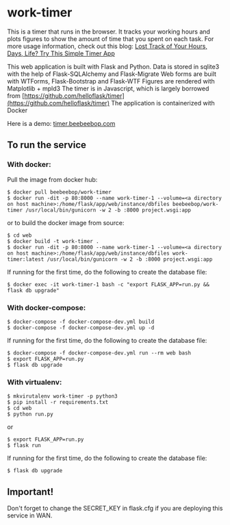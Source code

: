 # work-timer
This is a timer that runs in the browser. It tracks your working hours and plots figures to show the amount of time that you spent on each task. For more usage information, check out this blog:  [Lost Track of Your Hours, Days, Life? Try This Simple Timer App](https://blog.beebeebop.com/timer)

This web application is built with Flask and Python.
Data is stored in sqlite3 with the help of Flask-SQLAlchemy and Flask-Migrate
Web forms are built with WTForms, Flask-Bootstrap and Flask-WTF
Figures are rendered with Matplotlib + mpld3 
The timer is in Javascript, which is largely borrowed from [https://github.com/helloflask/timer](https://github.com/helloflask/timer)
The application is containerized with Docker

Here is a demo: [timer.beebeebop.com](timer.beebeebop.com)



## To run the service


### With docker:
Pull the image from docker hub: 
```
$ docker pull beebeebop/work-timer
$ docker run -dit -p 80:8000 --name work-timer-1 --volume=<a directory on host machine>:/home/flask/app/web/instance/dbfiles beebeebop/work-timer /usr/local/bin/gunicorn -w 2 -b :8000 project.wsgi:app
```
or to build the docker image from source:
```
$ cd web
$ docker build -t work-timer .
$ docker run -dit -p 80:8000 --name work-timer-1 --volume=<a directory on host machine>:/home/flask/app/web/instance/dbfiles work-timer:latest /usr/local/bin/gunicorn -w 2 -b :8000 project.wsgi:app
```

If running for the first time, do the following to create the database file:
```
$ docker exec -it work-timer-1 bash -c "export FLASK_APP=run.py && flask db upgrade"
```




### With docker-compose:
```
$ docker-compose -f docker-compose-dev.yml build
$ docker-compose -f docker-compose-dev.yml up -d
```

If running for the first time, do the following to create the database file:
```
$ docker-compose -f docker-compose-dev.yml run --rm web bash
$ export FLASK_APP=run.py
$ flask db upgrade                         
```


### With virtualenv:
```
$ mkvirutalenv work-timer -p python3
$ pip install -r requirements.txt
$ cd web
$ python run.py
```
or
```
$ export FLASK_APP=run.py
$ flask run
```

If running for the first time, do the following to create the database file:
```                 
$ flask db upgrade                 
```

## Important!
Don't forget to change the SECRET_KEY in flask.cfg if you are deploying this service in WAN. 



